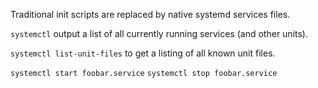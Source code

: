 Traditional init scripts are replaced by native systemd services files.

`systemctl` output a list of all currently running services (and other units).

`systemctl list-unit-files` to get a listing of all known unit files.

`systemctl start foobar.service`
`systemctl stop foobar.service`

